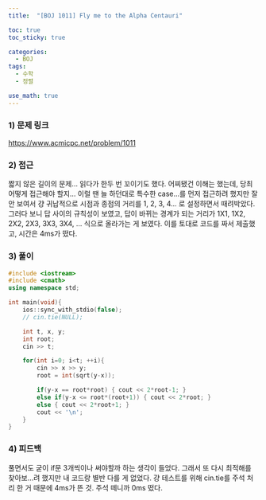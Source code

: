 ```yaml
---
title:  "[BOJ 1011] Fly me to the Alpha Centauri"

toc: true
toc_sticky: true

categories:
  - BOJ
tags:
  - 수학
  - 정렬

use_math: true
---
```


### 1) 문제 링크

<https://www.acmicpc.net/problem/1011>

### 2) 접근

짧지 않은 길이의 문제… 읽다가 한두 번 꼬이기도 했다. 어찌됐건 이해는 했는데, 당최 어떻게 접근해야 할지… 이럴 땐 늘 하던대로 특수한 case…를 먼저 접근하려 했지만 잘 안 보여서 걍 귀납적으로 시점과 종점의 거리를 1, 2, 3, 4… 로 설정하면서 때려박았다.
그러다 보니 답 사이의 규칙성이 보였고, 답이 바뀌는 경계가 되는 거리가 1X1, 1X2, 2X2, 2X3, 3X3, 3X4, … 식으로 올라가는 게 보였다. 이를 토대로 코드를 짜서 제출했고, 시간은 4ms가 떴다.

### 3) 풀이

```cpp
#include <iostream>
#include <cmath>
using namespace std;

int main(void){
    ios::sync_with_stdio(false);
    // cin.tie(NULL);

    int t, x, y;
    int root;
    cin >> t;

    for(int i=0; i<t; ++i){
        cin >> x >> y;
        root = int(sqrt(y-x));

        if(y-x == root*root) { cout << 2*root-1; }
        else if(y-x <= root*(root+1)) { cout << 2*root; }
        else { cout << 2*root+1; }
        cout << '\n';
    }
}
```

### 4) 피드백

풀면서도 굳이 if문 3개씩이나 써야할까 하는 생각이 들었다. 그래서 또 다시 최적해를 찾아보…려 했지만 내 코드랑 별반 다를 게 없었다. 걍 테스트를 위해 cin.tie를 주석 처리 한 거 때문에 4ms가 뜬 것. 주석 떼니까 0ms 떴다.